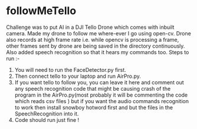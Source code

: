 # followMeTello
Challenge was to put AI in a DJI Tello Drone which comes with inbuilt camera. Made my drone to follow me where-ever I go using open-cv. Drone also records at high frame rate i.e. while opencv is processing a frame, other frames sent by drone are being saved in the directory continuously. Also added speech recognition so that it hears my commands too.
Steps to run :-
1) You will need to run the FaceDetector.py first.
2) Then connect tello to your laptop and run AirPro.py.
3) If you want tello to follow you, you can leave it here and comment out any speech recognition code that might be causing           crash of the program in the AirPro.py(most probably it will be commenting the code which reads csv files ) but if you want the audio commands recognition to work then install snowboy hotword first and but the files in the SpeechRecognition into it.
4) Code should run just fine !
